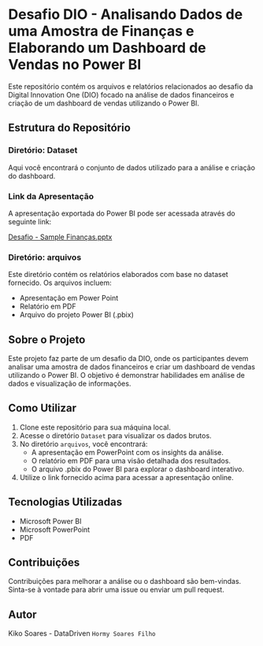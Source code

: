 
# Desafio DIO - Analisando Dados de uma Amostra de Finanças e Elaborando um Dashboard de Vendas no Power BI

Este repositório contém os arquivos e relatórios relacionados ao desafio da Digital Innovation One (DIO) focado na análise de dados financeiros e criação de um dashboard de vendas utilizando o Power BI.

## Estrutura do Repositório

### Diretório: Dataset
Aqui você encontrará o conjunto de dados utilizado para a análise e criação do dashboard.

### Link da Apresentação
A apresentação exportada do Power BI pode ser acessada através do seguinte link:

[Desafio - Sample Finanças.pptx](https://onedrive.live.com/edit?id=3554C526ADF758FD!s484b5f858d824ff89fe21c8928a8cf2b&resid=3554C526ADF758FD!s484b5f858d824ff89fe21c8928a8cf2b&cid=3554c526adf758fd&ithint=file%2Cpptx&redeem=aHR0cHM6Ly8xZHJ2Lm1zL3AvYy8zNTU0YzUyNmFkZjc1OGZkL0VZVmZTMGlDamZoUG4tSWNpU2lvenlzQjFFaHpvZ2w4UWdCdTcycV9lcW1YM2c_ZT1tc3BKblg&migratedtospo=true&wdo=2)

### Diretório: arquivos
Este diretório contém os relatórios elaborados com base no dataset fornecido. Os arquivos incluem:
- Apresentação em Power Point
- Relatório em PDF
- Arquivo do projeto Power BI (.pbix)

## Sobre o Projeto

Este projeto faz parte de um desafio da DIO, onde os participantes devem analisar uma amostra de dados financeiros e criar um dashboard de vendas utilizando o Power BI. O objetivo é demonstrar habilidades em análise de dados e visualização de informações.

## Como Utilizar

1. Clone este repositório para sua máquina local.
2. Acesse o diretório `Dataset` para visualizar os dados brutos.
3. No diretório `arquivos`, você encontrará:
   - A apresentação em PowerPoint com os insights da análise.
   - O relatório em PDF para uma visão detalhada dos resultados.
   - O arquivo .pbix do Power BI para explorar o dashboard interativo.
4. Utilize o link fornecido acima para acessar a apresentação online.

## Tecnologias Utilizadas

- Microsoft Power BI
- Microsoft PowerPoint
- PDF

## Contribuições

Contribuições para melhorar a análise ou o dashboard são bem-vindas. Sinta-se à vontade para abrir uma issue ou enviar um pull request.

## Autor

Kiko Soares - DataDriven `Hormy Soares Filho`
